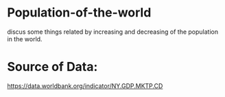 # Population-of-the-world
discus some things related by increasing and decreasing of the population in the world.
# Source of Data:
https://data.worldbank.org/indicator/NY.GDP.MKTP.CD
